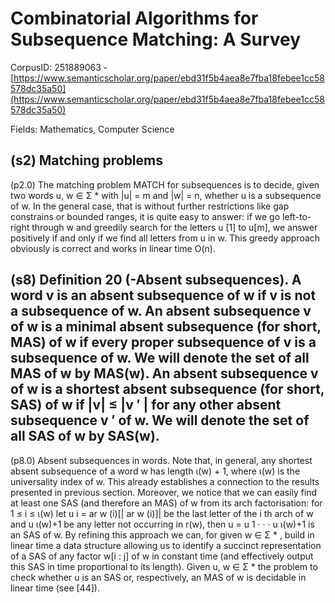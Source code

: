 # Combinatorial Algorithms for Subsequence Matching: A Survey

CorpusID: 251889063 - [https://www.semanticscholar.org/paper/ebd31f5b4aea8e7fba18febee1cc58578dc35a50](https://www.semanticscholar.org/paper/ebd31f5b4aea8e7fba18febee1cc58578dc35a50)

Fields: Mathematics, Computer Science

## (s2) Matching problems
(p2.0) The matching problem MATCH for subsequences is to decide, given two words u, w ∈ Σ * with |u| = m and |w| = n, whether u is a subsequence of w. In the general case, that is without further restrictions like gap constrains or bounded ranges, it is quite easy to answer: if we go left-to-right through w and greedily search for the letters u [1] to u[m], we answer positively if and only if we find all letters from u in w. This greedy approach obviously is correct and works in linear time O(n).
## (s8) Definition 20 (-Absent subsequences). A word v is an absent subsequence of w if v is not a subsequence of w. An absent subsequence v of w is a minimal absent subsequence (for short, MAS) of w if every proper subsequence of v is a subsequence of w. We will denote the set of all MAS of w by MAS(w). An absent subsequence v of w is a shortest absent subsequence (for short, SAS) of w if |v| ≤ |v ′ | for any other absent subsequence v ′ of w. We will denote the set of all SAS of w by SAS(w).
(p8.0) Absent subsequences in words. Note that, in general, any shortest absent subsequence of a word w has length ι(w) + 1, where ι(w) is the universality index of w. This already establishes a connection to the results presented in previous section. Moreover, we notice that we can easily find at least one SAS (and therefore an MAS) of w from its arch factorisation: for 1 ≤ i ≤ ι(w) let u i = ar w (i)[| ar w (i)]| be the last letter of the i th arch of w and u ι(w)+1 be any letter not occurring in r(w), then u = u 1 · · · u ι(w)+1 is an SAS of w. By refining this approach we can, for given w ∈ Σ * , build in linear time a data structure allowing us to identify a succinct representation of a SAS of any factor w[i : j] of w in constant time (and effectively output this SAS in time proportional to its length). Given u, w ∈ Σ * the problem to check whether u is an SAS or, respectively, an MAS of w is decidable in linear time (see [44]).
